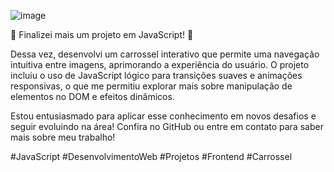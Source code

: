 ![image](https://github.com/user-attachments/assets/0d93ec66-ed09-4638-860d-ac674ccc6451)


🚀 Finalizei mais um projeto em JavaScript! 🚀

Dessa vez, desenvolvi um carrossel interativo que permite uma navegação intuitiva entre imagens, aprimorando a experiência do usuário. O projeto incluiu o uso de JavaScript lógico para transições suaves e animações responsivas, o que me permitiu explorar mais sobre manipulação de elementos no DOM e efeitos dinâmicos.

Estou entusiasmado para aplicar esse conhecimento em novos desafios e seguir evoluindo na área! Confira no GitHub ou entre em contato para saber mais sobre meu trabalho!

#JavaScript #DesenvolvimentoWeb #Projetos #Frontend #Carrossel
